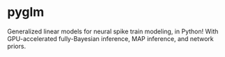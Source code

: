 pyglm
=====

Generalized linear models for neural spike train modeling, in Python! With GPU-accelerated fully-Bayesian inference, MAP inference, and network priors.
